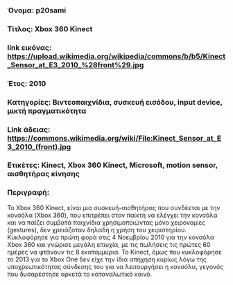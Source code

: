 ### Όνομα: p20sami
### Τίτλος: Xbox 360 Kinect
### link εικόνας: https://upload.wikimedia.org/wikipedia/commons/b/b5/Kinect_Sensor_at_E3_2010_%28front%29.jpg

### Έτος: 2010
### Κατηγορίες: Βιντεοπαιχνίδια, συσκευή εισόδου, input device, μικτή πραγματικότητα
### Link άδειας: https://commons.wikimedia.org/wiki/File:Kinect_Sensor_at_E3_2010_(front).jpg
### Ετικέτες: Kinect, Xbox 360 Kinect, Microsoft, motion sensor, αισθητήρας κίνησης
### Περιγραφή:
To Xbox 360 Kinect, είναι μια συσκευή-αισθητήρας που συνδέεται με την κονσόλα (Xbox 360), που επιτρέπει στον παίκτη να ελέγχει την κονσόλα και να παίζει συμβατά παιχνίδια
χρησιμοποιώντας μόνο χειρονομίες (gestures), δεν χρειάζοταν δηλαδή η χρήση του χειριστηρίου. Κυκλοφόρησε για πρώτη φορά στις 4 Νοεμβρίου 2010 για την κονσόλα Xbox 360 και 
γνώρισε μεγάλη επιυχία, με τις πωλήσεις τις πρώτες 60 ημέρες να φτάνουν τις 8 εκατομμύρια. Το Kinect, όμως που κυκλοφόρησε το 2013 για το Xbox One δεν είχε την ίδια απήχηση
κυρίως λόγω της υποχρεωτικότητας σύνδεσης του για να λειτουργήσει η κονσόλα, γεγονός που δυσαρέστησε αρκετά το καταναλωτικό κοινό.
